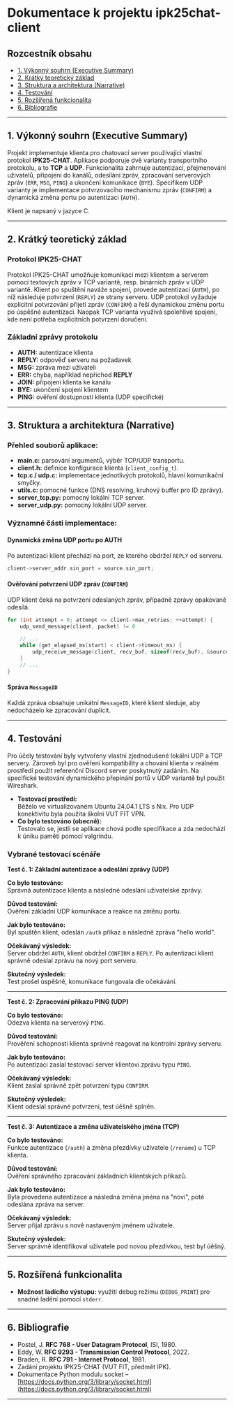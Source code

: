 # Dokumentace k projektu **ipk25chat-client**

## Rozcestník obsahu
- [1. Výkonný souhrn (Executive Summary)](#1-výkonný-souhrn-executive-summary)
- [2. Krátký teoretický základ](#2-krátký-teoretický-základ)
- [3. Struktura a architektura (Narrative)](#3-struktura-a-architektura-narrative)
- [4. Testování](#4-testování)
- [5. Rozšířená funkcionalita](#5-rozšířená-funkcionalita)
- [6. Bibliografie](#6-bibliografie)

---

## 1. Výkonný souhrn (Executive Summary)

Projekt implementuje klienta pro chatovací server používající vlastní protokol **IPK25-CHAT**. Aplikace podporuje dvě varianty transportního protokolu, a to **TCP** a **UDP**. Funkcionalita zahrnuje autentizaci, přejmenování uživatelů, připojení do kanálů, odesílání zpráv, zpracování serverových zpráv (`ERR`, `MSG`, `PING`) a ukončení komunikace (`BYE`). Specifikem UDP varianty je implementace potvrzovacího mechanismu zpráv (`CONFIRM`) a dynamická změna portu po autentizaci (`AUTH`).

Klient je napsaný v jazyce C.

---

## 2. Krátký teoretický základ

### Protokol IPK25-CHAT

Protokol IPK25-CHAT umožňuje komunikaci mezi klientem a serverem pomocí textových zpráv v TCP variantě, resp. binárních zpráv v UDP variantě. Klient po spuštění naváže spojení, provede autentizaci (`AUTH`), po níž následuje potvrzení (`REPLY`) ze strany serveru. UDP protokol vyžaduje explicitní potvrzování přijetí zpráv (`CONFIRM`) a řeší dynamickou změnu portu po úspěšné autentizaci. Naopak TCP varianta využívá spolehlivé spojení, kde není potřeba explicitních potvrzení doručení.

### Základní zprávy protokolu

- **AUTH:** autentizace klienta
- **REPLY:** odpověď serveru na požadavek
- **MSG:** zpráva mezi uživateli
- **ERR:** chyba, například nepříchod **REPLY**
- **JOIN:** připojení klienta ke kanálu
- **BYE:** ukončení spojení klientem
- **PING:** ověření dostupnosti klienta (UDP specifické)

---

## 3. Struktura a architektura (Narrative)

### Přehled souborů aplikace:

- **main.c:** parsování argumentů, výběr TCP/UDP transportu.
- **client.h:** definice konfigurace klienta (`client_config_t`).
- **tcp.c / udp.c:** implementace jednotlivých protokolů, hlavní komunikační smyčky.
- **utils.c:** pomocné funkce (DNS resolving, kruhový buffer pro ID zprávy).
- **server_tcp.py:** pomocný lokální TCP server.
- **server_udp.py:** pomocný lokální UDP server.


### Významné části implementace:

#### Dynamická změna UDP portu po AUTH
Po autentizaci klient přechází na port, ze kterého obdržel `REPLY` od serveru.

```c
client->server_addr.sin_port = source.sin_port;
```

#### Ověřování potvrzení UDP zpráv (`CONFIRM`)
UDP klient čeká na potvrzení odeslaných zpráv, případně zprávy opakovaně odesílá.

```c
for (int attempt = 0; attempt <= client->max_retries; ++attempt) {
    udp_send_message(client, packet) != 0

    // ...
    while (get_elapsed_ms(start) < client->timeout_ms) {
        udp_receive_message(client, recv_buf, sizeof(recv_buf), &source);
    }
    // ...
}

```

#### Správa `MessageID`
Každá zpráva obsahuje unikátní `MessageID`, které klient sleduje, aby nedocházelo ke zpracování duplicit.

---

## 4. Testování

Pro účely testování byly vytvořeny vlastní zjednodušené lokální UDP a TCP servery. Zároveň byl pro ověření kompatibility a chování klienta v reálném prostředí použit referenční Discord server poskytnutý zadáním. Na specifické testování dynamického přepínání portů v UDP variantě byl použit Wireshark.

- **Testovací prostředí:**  
  Běželo ve virtualizovaném Ubuntu 24.04.1 LTS s Nix. Pro UDP konektivitu byla použita školní VUT FIT VPN.
- **Co bylo testováno (obecně):**  
  Testovalo se, jestli se aplikace chová podle specifikace a zda nedochází k úniku paměti pomocí valgrindu.

### Vybrané testovací scénáře

**Test č. 1: Základní autentizace a odeslání zprávy (UDP)**

**Co bylo testováno:**  
Správná autentizace klienta a následné odeslání uživatelské zprávy.

**Důvod testování:**  
Ověření základní UDP komunikace a reakce na změnu portu.

**Jak bylo testováno:**  
Byl spuštěn klient, odeslán `/auth` příkaz a následně zpráva "hello world".

**Očekávaný výsledek:**  
Server obdržel `AUTH`, klient obdržel `CONFIRM` a `REPLY`. Po autentizaci klient správně odeslal zprávu na nový port serveru.

**Skutečný výsledek:**  
Test prošel úspěšně, komunikace fungovala dle očekávání.

---

**Test č. 2: Zpracování příkazu PING (UDP)**

**Co bylo testováno:**  
Odezva klienta na serverový `PING`.

**Důvod testování:**  
Prověření schopnosti klienta správně reagovat na kontrolní zprávy serveru.

**Jak bylo testováno:**  
Po autentizaci zaslal testovací server klientovi zprávu typu `PING`.

**Očekávaný výsledek:**  
Klient zaslal správně zpět potvrzení typu `CONFIRM`.

**Skutečný výsledek:**  
Klient odeslal správné potvrzení, test úěšně splněn.

---

**Test č. 3: Autentizace a změna uživatelského jména (TCP)**

**Co bylo testováno:**  
Funkce autentizace (`/auth`) a změna přezdívky uživatele (`/rename`) u TCP klienta.

**Důvod testování:**  
Ověření správného zpracování základních klientských příkazů.

**Jak bylo testováno:**  
Byla provedena autentizace a následná změna jména na "novi", poté odeslána zpráva na server.

**Očekávaný výsledek:**  
Server přijal zprávu s nově nastaveným jménem uživatele.

**Skutečný výsledek:**  
Server správně identifikoval uživatele pod novou přezdívkou, test byl úěšný.

---

## 5. Rozšířená funkcionalita

- **Možnost ladícího výstupu:** využití debug režimu (`DEBUG_PRINT`) pro snadné ladění pomocí `stderr`.

---

## 6. Bibliografie

- Postel, J. **RFC 768 - User Datagram Protocol**, ISI, 1980.
- Eddy, W. **RFC 9293 - Transmission Control Protocol**, 2022.
- Braden, R. **RFC 791 - Internet Protocol**, 1981.
- Zadání projektu IPK25-CHAT (VUT FIT, předmět IPK).
- Dokumentace Python modulu socket – [https://docs.python.org/3/library/socket.html](https://docs.python.org/3/library/socket.html)

---


